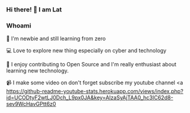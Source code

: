 ### Hi there! 👋 I am Lat

###  Whoami

🎈 I'm newbie and still learning from zero

💻 Love to explore new thing especially on cyber and technology

🐳 I enjoy contributing to Open Source and I'm really enthusiast about learning new technology.

📹 I make some video on don't forget subscribe my youtube channel 
<a https://github-readme-youtube-stats.herokuapp.com/views/index.php?id=UCODtyF2wtLJ0Dch_L9px0JA&key=AIzaSyAjTAA0_hc3IC62d8-sev9WcHavGPtt6z0
</a>
